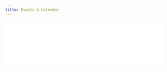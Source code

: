 ```yaml
---
title: Events & Calendar
---
```


<iframe allowTransparency="true" src="//www.keepandshare.com/calendar/embed_calendar.php?i=2358801&style=r&layout=grid&fmt=std&soffset=0&n=12&rn=7&navicon=caret&sr=y&fsz=11&rw=560&rh=410&themeChoice=1&tagl=11558,11559,11560,11562,11565,11566,11567,11568,11569,11570&ovll=1315137,1315138,1315141,1315142,1315143,1315146,1315147,1315149,1315150" width="100%" scrolling="no" frameborder="0"></iframe>
